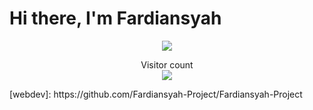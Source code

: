 # Hi there, I'm Fardiansyah 
<p align="center">
<a href=#><img src="contributions.svg"></a>
  </p>
<p align="center"> 
  Visitor count<br>
  <img src="https://profile-counter.glitch.me/MRizki28/count.svg" />
</p>
[webdev]: https://github.com/Fardiansyah-Project/Fardiansyah-Project
